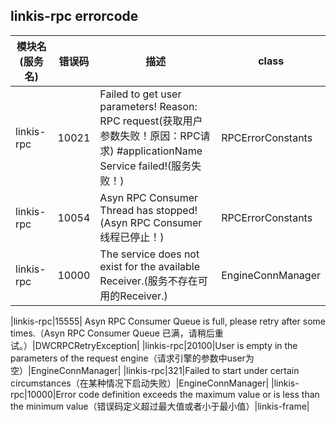 ## linkis-rpc errorcode


| 模块名(服务名) | 错误码  | 描述 | class|
| -------- | -------- | ----- |-----|
|linkis-rpc|10021|Failed to get user parameters! Reason: RPC request(获取用户参数失败！原因：RPC请求) #applicationName Service failed!(服务失败！)|RPCErrorConstants|
|linkis-rpc|10054|Asyn RPC Consumer Thread has stopped!(Asyn RPC Consumer 线程已停止！)|RPCErrorConstants|
|linkis-rpc|10000|The service does not exist for the available Receiver.(服务不存在可用的Receiver.) |EngineConnManager|



|linkis-rpc|15555| Asyn RPC Consumer Queue is full, please retry after some times.（Asyn RPC Consumer Queue 已满，请稍后重试。）|DWCRPCRetryException|
|linkis-rpc|20100|User is empty in the parameters of the request engine（请求引擎的参数中user为空）|EngineConnManager|
|linkis-rpc|321|Failed to start under certain circumstances（在某种情况下启动失败）|EngineConnManager|
|linkis-rpc|10000|Error code definition exceeds the maximum value or is less than the minimum value（错误码定义超过最大值或者小于最小值）|linkis-frame|






